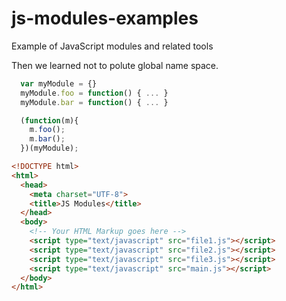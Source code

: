 # js-modules-examples
Example of JavaScript modules and related tools

Then we learned not to polute global name space.
```javascript
  var myModule = {}
  myModule.foo = function() { ... }
  myModule.bar = function() { ... }

  (function(m){
    m.foo();
    m.bar();
  })(myModule);
```

```html
<!DOCTYPE html>
<html>
  <head>
    <meta charset="UTF-8">
    <title>JS Modules</title>
  </head>
  <body>
    <!-- Your HTML Markup goes here -->
    <script type="text/javascript" src="file1.js"></script>
    <script type="text/javascript" src="file2.js"></script>
    <script type="text/javascript" src="file3.js"></script>
    <script type="text/javascript" src="main.js"></script>
  </body>
</html>

```
